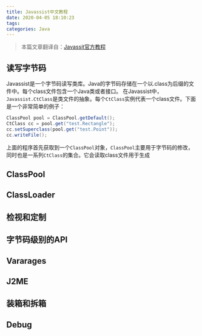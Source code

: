 ```yaml
---
title: Javassist中文教程
date: 2020-04-05 18:10:23
tags:
categories: Java
---
```

> 本篇文章翻译自：[Javassit官方教程](http://www.javassist.org/tutorial/tutorial.html)

## 读写字节码
Javassist是一个字节码读写类库。Java的字节码存储在一个以.class为后缀的文件中。每个class文件包含一个Java类或者接口。
在Javassist中，```Javassist.CtClass```是类文件的抽象。每个```CtClass```实例代表一个class文件。下面是一个非常简单的例子：
```java
ClassPool pool = ClassPool.getDefault();
CtClass cc = pool.get("test.Rectangle");
cc.setSuperclass(pool.get("test.Point"));
cc.writeFile();
```
上面的程序首先获取到一个```ClassPool```对象，```ClassPool```主要用于字节码的修改，同时也是一系列```CtClass```的集合。它会读取class文件用于生成




## ClassPool

## ClassLoader

## 检视和定制

## 字节码级别的API 

## Vararages


## J2ME

## 装箱和拆箱

## Debug


